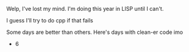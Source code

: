 Welp, I've lost my mind. I'm doing this year in LISP until I can't.

I guess I'll try to do cpp if that fails

Some days are better than others. Here's days with clean-er code imo
- 6

